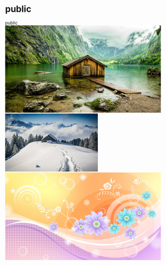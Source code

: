 # public
public
![github](https://github.com/feipeng12/public/blob/master/1.jpg)
![github](https://github.com/feipeng12/public/blob/master/pictures/2.jpg)
![github](https://github.com/feipeng12/public/blob/master/pictures/3.jpg)
